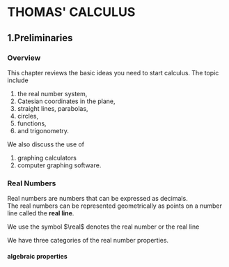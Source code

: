 # THOMAS' CALCULUS

## 1.Preliminaries

### Overview
This chapter reviews the basic ideas you need to start calculus. The topic
include 
1. the real number system,
2. Catesian coordinates in the plane,
3. straight lines, parabolas,
4. circles,
5. functions,
6. and trigonometry. 

We also discuss the use of 
1. graphing calculators
2. computer graphing software.

### Real Numbers
Real numbers are numbers that can be expressed as decimals.  
The real numbers can be represented geometrically as points on a number line called the **real line**.

We use the symbol $\real$ denotes the real number or the real line  

We have three categories of the real number properties.  

#### algebraic properties



